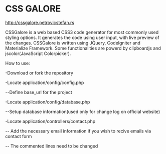 # CSS GALORE
http://cssgalore.petrovicstefan.rs

CSSGalore is a web based CSS3 code generator for most commonly used styling options. It generates the code using user input, with live preview of the changes. CSSGalore is written using JQuery, CodeIgniter and Materialize Framework.  Some functionalities are powerd by clipboardjs and jscolor(JavaScript Colorpicker).

How to use:

-Download or fork the repository

-Locate application/config/config.php

--Define base_url for the project
  
-Locate application/config/database.php
 
 --Setup database information(used only for change log on official website)
  
-Locate application/controllers/contact.php
  
  -- Add the necessary email information if you wish to recive emails via contact form
  
  -- The commented lines need to be changed

